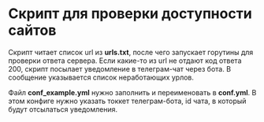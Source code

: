 # Скрипт для проверки доступности сайтов

Скрипт читает список url из **urls.txt**, после чего запускает горутины для проверки ответа сервера.
Если какие-то из url не отдают код ответа 200, скрипт посылает уведомление в телеграм-чат через бота. В сообщение указывается список неработающих урлов.

Файл **conf_example.yml** нужно заполнить и переименовать в **conf.yml**. В этом конфиге нужно указать токкет телеграм-бота, id чата, в который будут отсылаться уведомления.
